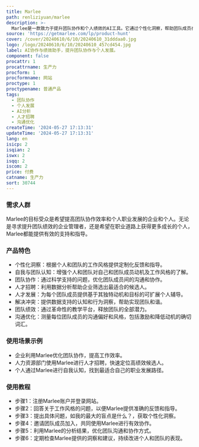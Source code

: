 ```yaml
---
title: Marlee
path: renliziyuan/marlee
description: >-
  Marlee是一款致力于提升团队协作和个人绩效的AI工具。它通过个性化洞察，帮助团队成员在工作流程中相互促进，提供连接、激励、协作和发展的解决方案。Marlee利用科学支持的问题和分析，以高达98%的可靠性度量48种工作动机，帮助团队成员感到被看见和接受，从而在工作中展现最佳状态。此外，Marlee还提供人才招聘、人才发展、解决冲突、团队绩效和沟通等方面的帮助，以及在并购中预测文化协同的可能性。
source: 'https://getmarlee.com/lp/product-hunt'
cover: /cover/20240610/6/10/20240610_31dddaa0.jpg
logo: /logo/20240610/6/10/20240610_457cd454.jpg
label: AI协作与绩效助手，提升团队协作与个人发展。
component: false
procattr: 1
procattrname: 生产力
procform: 1
procformname: 网站
proctype: 1
proctypename: 普通产品
tags:
  - 团队协作
  - 个人发展
  - AI分析
  - 人才招聘
  - 沟通优化
createTime: '2024-05-27 17:13:31'
updateTime: '2024-05-27 17:13:31'
lang: en
isicp: 2
isqian: 2
iswx: 2
isqq: 2
iscom: 2
price: 付费
catname: 生产力
sort: 30744
---
```




### 需求人群
Marlee的目标受众是希望提高团队协作效率和个人职业发展的企业和个人。无论是寻求提升团队绩效的企业管理者，还是希望在职业道路上获得更多成长的个人，Marlee都能提供有效的支持和指导。

### 产品特色
* 个性化洞察：根据个人和团队的工作风格提供定制化反馈和指导。
* 自我与团队认知：增强个人和团队对自己和团队成员动机及工作风格的了解。
* 团队协作：通过科学支持的问题，优化团队成员间的沟通和协作。
* 人才招聘：利用数据分析帮助企业筛选出最适合的候选人。
* 人才发展：为每个团队成员提供基于其独特动机和目标的可扩展个人辅导。
* 解决冲突：提供数据支持的认知和行为洞察，帮助实现团队和谐。
* 团队绩效：通过革命性的教学平台，释放团队的全部潜力。
* 沟通优化：测量每位团队成员的沟通偏好和风格，包括激励和降低动机的确切词汇。

### 使用场景示例
* 企业利用Marlee优化团队协作，提高工作效率。
* 人力资源部门使用Marlee进行人才招聘，快速定位高绩效候选人。
* 个人通过Marlee进行自我认知，找到最适合自己的职业发展路径。

### 使用教程
* 步骤1：注册Marlee账户并登录网站。
* 步骤2：回答关于工作风格的问题，以便Marlee提供准确的反馈和指导。
* 步骤3：提出具体问题，如我的最大的盲点是什么？，获取个性化洞察。
* 步骤4：邀请团队成员加入，共同使用Marlee进行有效协作。
* 步骤5：利用Marlee的分析结果，优化团队沟通和协作方式。
* 步骤6：定期检查Marlee提供的洞察和建议，持续改进个人和团队的表现。

  
